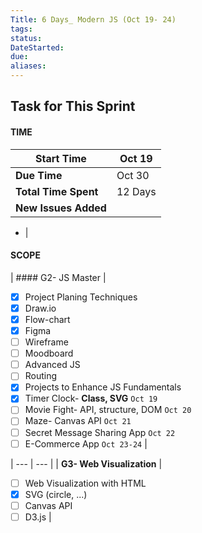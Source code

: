 ```yaml
---
Title: 6 Days_ Modern JS (Oct 19- 24)
tags:
status:
DateStarted:
due:
aliases:
---
```


## Task for This Sprint

#### TIME

| **Start Time**       | Oct 19  |
| -------------------- | ------- |
| **Due Time**         | Oct 30  |
| **Total Time Spent** | 12 Days |
| **New Issues Added** |

- |

#### SCOPE

| #### G2- JS Master
|

- [x] Project Planing Techniques
- [x] Draw.io
- [x] Flow-chart
- [x] Figma
- [ ] Wireframe
- [ ] Moodboard
- [ ] Advanced JS
- [ ] Routing
- [x] Projects to Enhance JS Fundamentals
- [x] Timer Clock- **Class, SVG** `Oct 19`
- [ ] Movie Fight- API, structure, DOM `Oct 20`
- [ ] Maze- Canvas API `Oct 21`
- [ ] Secret Message Sharing App `Oct 22`
- [ ] E-Commerce App `Oct 23-24`
      |

| --- | --- |
| **G3- Web Visualization** |

- [ ] Web Visualization with HTML
- [x] SVG (circle, ...)
- [ ] Canvas API
- [ ] D3.js
      |
